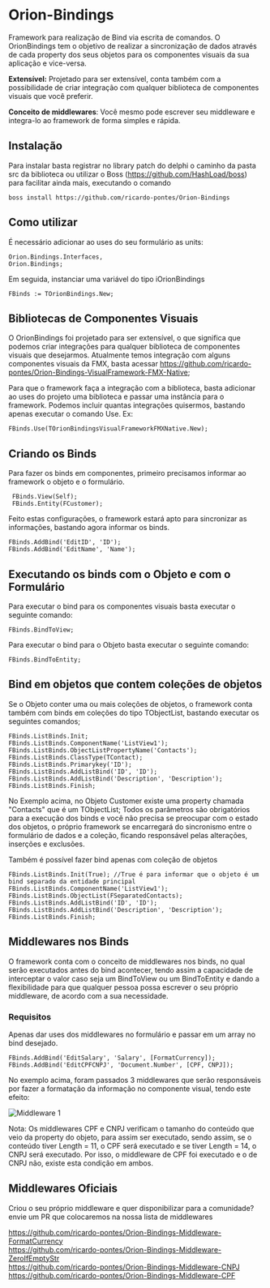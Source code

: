 # Orion-Bindings

Framework para realização de Bind via escrita de comandos.
O OrionBindings tem o objetivo de realizar a sincronização de dados através de cada property dos seus objetos para os componentes visuais da sua aplicação e vice-versa.<br>

<b>Extensível:</b> Projetado para ser extensível, conta também com a possibilidade de criar integração com qualquer biblioteca de componentes visuais que você preferir.<br>

<b>Conceito de middlewares</b>: Você mesmo pode escrever seu middleware e integra-lo ao framework de forma simples e rápida.

## Instalação

Para instalar basta registrar no library patch do delphi o caminho da pasta src da biblioteca ou utilizar o Boss (https://github.com/HashLoad/boss) para facilitar ainda mais, executando o comando

```
boss install https://github.com/ricardo-pontes/Orion-Bindings
```

## Como utilizar

É necessário adicionar ao uses do seu formulário as units:

```
Orion.Bindings.Interfaces,
Orion.Bindings;
```
Em seguida, instanciar uma variável do tipo iOrionBindings

```
FBinds := TOrionBindings.New;
```
## Bibliotecas de Componentes Visuais

O OrionBindings foi projetado para ser extensível, o que significa que podemos criar integrações para qualquer biblioteca de componentes visuais que desejarmos.
Atualmente temos integração com alguns componentes visuais da FMX, basta acessar https://github.com/ricardo-pontes/Orion-Bindings-VisualFramework-FMX-Native;

Para que o framework faça a integração com a biblioteca, basta adicionar ao uses do projeto uma biblioteca e passar uma instância para o framework. 
Podemos incluir quantas integrações quisermos, bastando apenas executar o comando Use. Ex:

```
FBinds.Use(TOrionBindingsVisualFrameworkFMXNative.New);
```
## Criando os Binds

Para fazer os binds em componentes, primeiro precisamos informar ao framework o objeto e o formulário.

```
 FBinds.View(Self);
 FBinds.Entity(FCustomer);
```

Feito estas configurações, o framework estará apto para sincronizar as informações, bastando agora informar os binds.

```
FBinds.AddBind('EditID', 'ID');
FBinds.AddBind('EditName', 'Name');
```

## Executando os binds com o Objeto e com o Formulário

Para executar o bind para os componentes visuais basta executar o seguinte comando:
```
FBinds.BindToView;
```
Para executar o bind para o Objeto basta executar o seguinte comando:
```
FBinds.BindToEntity;
```

## Bind em objetos que contem coleções de objetos

Se o Objeto conter uma ou mais coleções de objetos, o framework conta também com binds em coleções do tipo TObjectList, bastando executar os seguintes comandos;
```
FBinds.ListBinds.Init;
FBinds.ListBinds.ComponentName('ListView1');
FBinds.ListBinds.ObjectListPropertyName('Contacts');
FBinds.ListBinds.ClassType(TContact);
FBinds.ListBinds.Primarykey('ID');
FBinds.ListBinds.AddListBind('ID', 'ID');
FBinds.ListBinds.AddListBind('Description', 'Description');
FBinds.ListBinds.Finish;
```
No Exemplo acima, no Objeto Customer existe uma property chamada "Contacts" que é um TObjectList<TContact>;
Todos os parâmetros são obrigatórios para a execução dos binds e você não precisa se preocupar com o estado dos objetos, o próprio framework se encarregará do sincronismo entre o formulário de dados e a coleção, ficando responsável pelas alterações, inserções e exclusões.

Também é possível fazer bind apenas com coleção de objetos
 
```
FBinds.ListBinds.Init(True); //True é para informar que o objeto é um bind separado da entidade principal
FBinds.ListBinds.ComponentName('ListView1');
FBinds.ListBinds.ObjectList(FSeparatedContacts);
FBinds.ListBinds.AddListBind('ID', 'ID');
FBinds.ListBinds.AddListBind('Description', 'Description');
FBinds.ListBinds.Finish;
```
## Middlewares nos Binds

O framework conta com o conceito de middlewares nos binds, no qual serão executados antes do bind acontecer, tendo assim a capacidade de interceptar o valor caso seja um BindToView ou um BindToEntity e dando a flexibilidade para que qualquer pessoa possa escrever o seu próprio middleware, de acordo com a sua necessidade.

### Requisitos
Apenas dar uses dos middlewares no formulário e passar em um array no bind desejado.

```
FBinds.AddBind('EditSalary', 'Salary', [FormatCurrency]);
FBinds.AddBind('EditCPFCNPJ', 'Document.Number', [CPF, CNPJ]);
```
No exemplo acima, foram passados 3 middlewares que serão responsáveis por fazer a formatação da informação no componente visual, tendo este efeito:

![Middleware 1](https://github.com/ricardo-pontes/Orion-Bindings/blob/main/assets/Sem%20t%C3%ADtulo.png)

Nota: Os middlewares CPF e CNPJ verificam o tamanho do conteúdo que veio da property do objeto, para assim ser executado, sendo assim, se o conteúdo tiver Length = 11, o CPF será executado e se tiver Length = 14, o CNPJ será executado. Por isso, o middleware de CPF foi executado e o de CNPJ não, existe esta condição em ambos.

## Middlewares Oficiais

Criou o seu próprio middleware e quer disponibilizar para a comunidade? envie um PR que colocaremos na nossa lista de middlewares

https://github.com/ricardo-pontes/Orion-Bindings-Middleware-FormatCurrency<br>
https://github.com/ricardo-pontes/Orion-Bindings-Middleware-ZeroIfEmptyStr<br>
https://github.com/ricardo-pontes/Orion-Bindings-Middleware-CNPJ<br>
https://github.com/ricardo-pontes/Orion-Bindings-Middleware-CPF<br>

